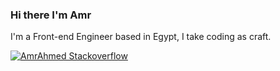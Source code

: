 ### Hi there I'm Amr 
I'm a Front-end Engineer based in Egypt, I take coding as craft.   
  
[![AmrAhmed Stackoverflow](https://github-readme-stackoverflow.vercel.app/?userID=8792439)](https://stackoverflow.com/users/8792439/amr)
